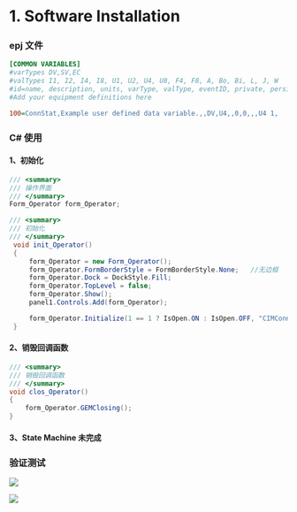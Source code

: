 # 1. Software Installation

### epj 文件

```ini title=".epj"
[COMMON VARIABLES]
#varTypes DV,SV,EC
#valTypes I1, I2, I4, I8, U1, U2, U4, U8, F4, F8, A, Bo, Bi, L, J, W
#id=name, description, units, varType, valType, eventID, private, persistant, min, max, default, 
#Add your equipment definitions here

100=ConnStat,Example user defined data variable.,,DV,U4,,0,0,,,U4 1,

```

### C# 使用

#### 1、初始化

```c# title="Demo.cs"
/// <summary>
/// 操作界面
/// </summary>
Form_Operator form_Operator;

/// <summary>
/// 初始化
/// </summary>
 void init_Operator()
 {
     form_Operator = new Form_Operator();
     form_Operator.FormBorderStyle = FormBorderStyle.None;   //无边框
     form_Operator.Dock = DockStyle.Fill;
     form_Operator.TopLevel = false;
     form_Operator.Show();
     panel1.Controls.Add(form_Operator);

     form_Operator.Initialize(1 == 1 ? IsOpen.ON : IsOpen.OFF, "CIMConnectCSVS2019.epj");
 }

```

#### 2、销毁回调函数

```c# title="Demo.cs"
/// <summary>
/// 销毁回调函数
/// </summary>
void clos_Operator()
{
    form_Operator.GEMClosing();
}
```

#### 3、State Machine 未完成


### 验证测试

![](https://easyimage.ghuang.top/i/2024/06/09/190511-1.webp)

![](https://easyimage.ghuang.top/i/2024/06/09/190842-1.webp)